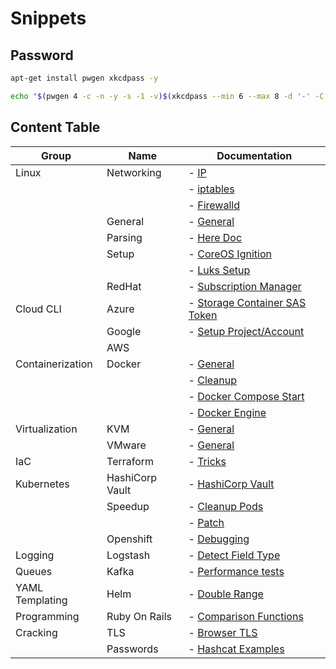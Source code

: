 # Snippets

## Password

```bash
apt-get install pwgen xkcdpass -y

echo "$(pwgen 4 -c -n -y -s -1 -v)$(xkcdpass --min 6 --max 8 -d '-' -C first -n 2 -c 1)$(pwgen 4 -c -n -y -s -1 -v)"
```

## Content Table

| Group            | Name            | Documentation                                                     |
|------------------|-----------------|-------------------------------------------------------------------|
| Linux            | Networking      | - [IP](md-docs/Linux/Networking/1000.md)                          |
|                  |                 | - [iptables](md-docs/Linux/Networking/1001.md)                    |
|                  |                 | - [Firewalld](md-docs/Linux/Networking/1002.md)                   |
|                  | General         | - [General](md-docs/Linux/General/1000.md)                        |
|                  | Parsing         | - [Here Doc](md-docs/Linux/Parsing/1000.md)                       |
|                  | Setup           | - [CoreOS Ignition](md-docs/Linux/Setup/1000.md)                  |
|                  |                 | - [Luks Setup](md-docs/Linux/General/1001.md)                     |
|                  | RedHat          | - [Subscription Manager](md-docs/Linux/RedHat/1000.md)            |
| Cloud CLI        | Azure           | - [Storage Container SAS Token](md-docs/Cloud-CLI/Azure/1000.md)  |
|                  | Google          | - [Setup Project/Account](md-docs/Cloud-CLI/Google/1000.md)       |
|                  | AWS             |                                                                   |
| Containerization | Docker          | - [General](md-docs/Containerization/Docker/1002.md)              |
|                  |                 | - [Cleanup](md-docs/Containerization/Docker/1000.md)              |
|                  |                 | - [Docker Compose Start](md-docs/Containerization/Docker/1001.md) |
|                  |                 | - [Docker Engine](md-docs/Containerization/Docker/1003.md)        |
| Virtualization   | KVM             | - [General](md-docs/Virtualization/KVM/1000.md)                   |
|                  | VMware          | - [General](md-docs/Virtualization/VMware/1000.md)                |
| IaC              | Terraform       | - [Tricks](md-docs/IaC/Terraform/1000.md)    |
| Kubernetes       | HashiCorp Vault | - [HashiCorp Vault](md-docs/Kubernetes/HashiCorpVault/1000.md)    |
|                  | Speedup         | - [Cleanup Pods](md-docs/Kubernetes/Speedup/1000.md)              |
|                  |                 | - [Patch](md-docs/Kubernetes/Speedup/1001.md)                     |
|                  | Openshift       | - [Debugging](md-docs/Kubernetes/Openshift/1000.md)               |
| Logging          | Logstash        | - [Detect Field Type](md-docs/Logging/Logstash/1000.md)           |
| Queues           | Kafka           | - [Performance tests](md-docs/Queues/Kafka/1000.md)               |
| YAML Templating  | Helm            | - [Double Range](md-docs/YAML-Templating/Helm/1000.md)            |
| Programming      | Ruby On Rails   | - [Comparison Functions](md-docs/Programming/RubyOnRails/1000.md) |
| Cracking         | TLS             | - [Browser TLS](md-docs/Cracking/TLS/1000.md)                     |
|                  | Passwords       | - [Hashcat Examples](md-docs/Cracking/Passwords/1000.md)          |
